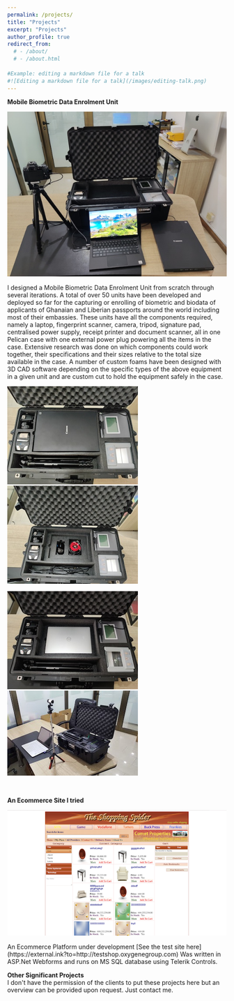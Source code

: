 ```yaml
---
permalink: /projects/
title: "Projects"
excerpt: "Projects"
author_profile: true
redirect_from: 
  # - /about/
  # - /about.html

#Example: editing a markdown file for a talk
#![Editing a markdown file for a talk](/images/editing-talk.png)
---
```

**Mobile Biometric Data Enrolment Unit**  

<p align="center">
  <img src="/images/mobile_unit.jpg" />
</p>

I designed a Mobile Biometric Data Enrolment Unit from scratch through several iterations. A total of over 50 units have been developed and deployed so far for the capturing or enrolling of biometric and biodata of applicants of Ghanaian and Liberian passports around the world including most of their embassies. These units have all the components required, namely a laptop, fingerprint scanner, camera, tripod, signature pad, centralised power supply, receipt printer and document scanner, all in one Pelican case with one external power plug powering all the items in the case. Extensive research was done on which components could work together, their specifications and their sizes relative to the total size available in the case. A number of custom foams have been designed with 3D CAD software depending on the specific types of the above equipment in a given unit and are custom cut to hold the equipment safely in the case.

![Mobile Enrolment Unit](/images/mobile_unit_2.jpg)
![Mobile Enrolment Unit](/images/mobile_unit_3.jpg)

![Mobile Enrolment Unit](/images/mobile_unit_1.jpg)
![Mobile Enrolment Unit](/images/mobile_unit_4.jpg)

<br >

**An Ecommerce Site I tried**  

<p align="center">
  <img src="/images/ecommerce.png" />
</p>
An Ecommerce Platform under development   
[See the test site here](https://external.ink?to=http://testshop.oxygenegroup.com)
Was written in ASP.Net Webforms and runs on MS SQL database using Telerik Controls.

<br >

**Other Significant Projects**   
I don't have the permission of the clients to put these projects here but an overview can be provided upon request. Just contact me.
